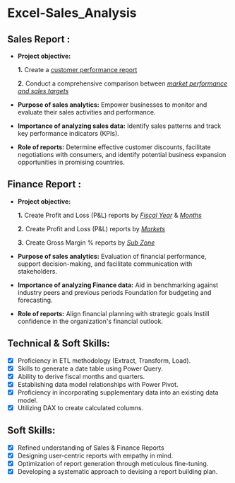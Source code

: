 # Excel-Sales_Analysis

## Sales Report :


- **Project objective:** 

    **1.** Create a [customer performance report](https://github.com/Dhruv095/Excel-Sales_Analysis/blob/main/Customer%20Performance%20Report.pdf)

    **2.** Conduct a comprehensive comparison between _[market performance and sales targets](https://github.com/Dhruv095/Excel-Sales_Analysis/blob/main/Market%20Performance%20vs%20Target%20Report.pdf)_

- **Purpose of sales analytics:** Empower businesses to monitor and evaluate their sales activities and performance.

- **Importance of analyzing sales data:** Identify sales patterns and track key performance indicators (KPIs).

- **Role of reports:** Determine effective customer discounts, facilitate negotiations with consumers, and identify potential business expansion opportunities in promising countries.


## Finance Report :

- **Project objective:** 

    **1.** Create Profit and Loss (P&L) reports by _[Fiscal Year](https://github.com/Dhruv095/Excel-Sales_Analysis/blob/main/P%26L%20Statement%20by%20Fiscal%20Year.pdf)_ & _[Months](https://github.com/Dhruv095/Excel-Sales_Analysis/blob/main/P%26L%20Statement%20by%20Months.pdf)_ 

   **2.** Create Profit and Loss (P&L) reports by _[Markets](https://github.com/Dhruv095/Excel-Sales_Analysis/blob/main/P%26L%20Statement%20by%20Markets.pdf)_

   **3.** Create Gross Margin % reports by _[Sub Zone](https://github.com/Dhruv095/Excel-Sales_Analysis/blob/main/Gross%20Margin%20Percentage%20by%20Sub%20Zone.pdf)_

- **Purpose of sales analytics:** Evaluation of financial performance, support decision-making, and facilitate communication with stakeholders.

- **Importance of analyzing Finance data:** Aid in benchmarking against industry peers and previous periods Foundation for budgeting and forecasting.

- **Role of reports:** Align financial planning with strategic goals Instill confidence in the organization's financial outlook.


## Technical & Soft Skills:
- [x]	Proficiency in ETL methodology (Extract, Transform, Load).
- [x]	Skills to generate a date table using Power Query.
- [x]	Ability to derive fiscal months and quarters.
- [x]	Establishing data model relationships with Power Pivot.
- [x]	Proficiency in incorporating supplementary data into an existing data model.
- [x]	Utilizing DAX to create calculated columns.

## Soft Skills:
- [x]	Refined understanding of Sales & Finance Reports
- [x]	Designing user-centric reports with empathy in mind.
- [x]	Optimization of report generation through meticulous fine-tuning.
- [x]	Developing a systematic approach to devising a report building plan.
